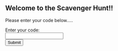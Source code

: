 ## Welcome to the Scavenger Hunt!!
Please enter your code below.....

<form>
  <label for="code">Enter your code:</label><br>
  <input type="text" id="code" name="code"><br>
  <button>Submit</button>
</form>

